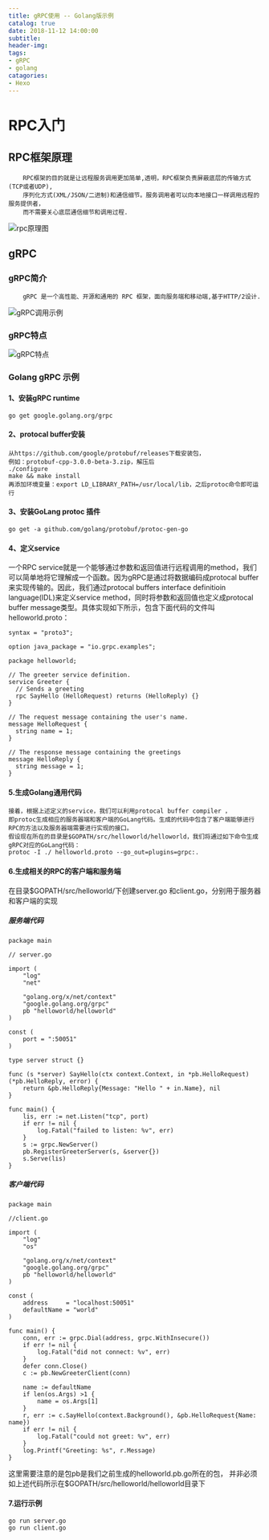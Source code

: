 ```yaml
---
title: gRPC使用 -- Golang版示例
catalog: true
date: 2018-11-12 14:00:00
subtitle:
header-img:
tags:
- gRPC
- golang
catagories:
- Hexo
---
```

# RPC入门

## RPC框架原理
```
    RPC框架的目的就是让远程服务调用更加简单,透明，RPC框架负责屏蔽底层的传输方式(TCP或者UDP),
    序列化方式(XML/JSON/二进制)和通信细节。服务调用者可以向本地接口一样调用远程的服务提供者，
    而不需要关心底层通信细节和调用过程.
```
![rpc原理图](rpc原理图.png)

## gRPC

### gRPC简介
```
    gRPC 是一个高性能、开源和通用的 RPC 框架，面向服务端和移动端,基于HTTP/2设计.
```
![gRPC调用示例](gRPC调用示例.png)

### gRPC特点
![gRPC特点](gRPC特点.png)

### Golang gRPC 示例

#### 1、安装gRPC runtime
```
go get google.golang.org/grpc
```

#### 2、protocal buffer安装
```
从https://github.com/google/protobuf/releases下载安装包，
例如：protobuf-cpp-3.0.0-beta-3.zip，解压后
./configure
make && make install
再添加环境变量：export LD_LIBRARY_PATH=/usr/local/lib，之后protoc命令即可运行    
```

#### 3、安装GoLang protoc 插件
```
go get -a github.com/golang/protobuf/protoc-gen-go
```

#### 4、定义service
一个RPC service就是一个能够通过参数和返回值进行远程调用的method，我们可以简单地将它理解成一个函数。因为gRPC是通过将数据编码成protocal buffer来实现传输的。因此，我们通过protocal buffers interface definitioin language(IDL)来定义service method，同时将参数和返回值也定义成protocal buffer message类型。具体实现如下所示，包含下面代码的文件叫helloworld.proto：
```
syntax = "proto3";
 
option java_package = "io.grpc.examples";
 
package helloworld;
 
// The greeter service definition.
service Greeter {
  // Sends a greeting
  rpc SayHello (HelloRequest) returns (HelloReply) {}
}
 
// The request message containing the user's name.
message HelloRequest {
  string name = 1;
}
 
// The response message containing the greetings
message HelloReply {
  string message = 1;
}
```

#### 5.生成Golang通用代码
```
接着，根据上述定义的service，我们可以利用protocal buffer compiler ，
即protoc生成相应的服务器端和客户端的GoLang代码。生成的代码中包含了客户端能够进行RPC的方法以及服务器端需要进行实现的接口。
假设现在所在的目录是$GOPATH/src/helloworld/helloworld，我们将通过如下命令生成gRPC对应的GoLang代码：
protoc -I ./ helloworld.proto --go_out=plugins=grpc:.
```

#### 6.生成相关的RPC的客户端和服务端
在目录$GOPATH/src/helloworld/下创建server.go 和client.go，分别用于服务器和客户端的实现

##### 服务端代码
```
package main
 
// server.go
 
import (
    "log"
    "net"
 
    "golang.org/x/net/context"
    "google.golang.org/grpc"
    pb "helloworld/helloworld"
)
 
const (
    port = ":50051"
)
 
type server struct {}
 
func (s *server) SayHello(ctx context.Context, in *pb.HelloRequest) (*pb.HelloReply, error) {
    return &pb.HelloReply{Message: "Hello " + in.Name}, nil
}
 
func main() {
    lis, err := net.Listen("tcp", port)
    if err != nil {
        log.Fatal("failed to listen: %v", err)
    }
    s := grpc.NewServer()
    pb.RegisterGreeterServer(s, &server{})
    s.Serve(lis)
}
```

##### 客户端代码
```
package main
 
//client.go
 
import (
    "log"
    "os"
 
    "golang.org/x/net/context"
    "google.golang.org/grpc"
    pb "helloworld/helloworld"
)
 
const (
    address     = "localhost:50051"
    defaultName = "world"
)
 
func main() {
    conn, err := grpc.Dial(address, grpc.WithInsecure())
    if err != nil {
        log.Fatal("did not connect: %v", err)
    }
    defer conn.Close()
    c := pb.NewGreeterClient(conn)
 
    name := defaultName
    if len(os.Args) >1 {
        name = os.Args[1]
    }
    r, err := c.SayHello(context.Background(), &pb.HelloRequest{Name: name})
    if err != nil {
        log.Fatal("could not greet: %v", err)
    }
    log.Printf("Greeting: %s", r.Message)
}
```
这里需要注意的是包pb是我们之前生成的helloworld.pb.go所在的包，
并非必须如上述代码所示在$GOPATH/src/helloworld/helloworld目录下

#### 7.运行示例
```
go run server.go
go run client.go
```
